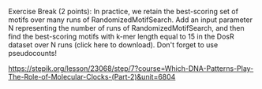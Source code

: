 Exercise Break (2 points): In practice, we retain the best-scoring set of motifs over many runs of RandomizedMotifSearch. Add an input parameter N representing the number of runs of RandomizedMotifSearch, and then find the best-scoring motifs with k-mer length equal to 15 in the DosR dataset over N runs (click here to download). Don't forget to use pseudocounts!

https://stepik.org/lesson/23068/step/7?course=Which-DNA-Patterns-Play-The-Role-of-Molecular-Clocks-(Part-2)&unit=6804